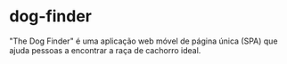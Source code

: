 # dog-finder

"The Dog Finder" é uma aplicação web móvel de página única (SPA) que ajuda pessoas a encontrar a raça de cachorro ideal.
